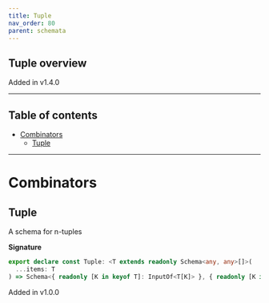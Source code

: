 ```yaml
---
title: Tuple
nav_order: 80
parent: schemata
---
```


## Tuple overview

Added in v1.4.0

---

<h2 class="text-delta">Table of contents</h2>

- [Combinators](#combinators)
  - [Tuple](#tuple)

---

# Combinators

## Tuple

A schema for n-tuples

**Signature**

```ts
export declare const Tuple: <T extends readonly Schema<any, any>[]>(
  ...items: T
) => Schema<{ readonly [K in keyof T]: InputOf<T[K]> }, { readonly [K in keyof T]: TypeOf<T[K]> }>
```

Added in v1.0.0
